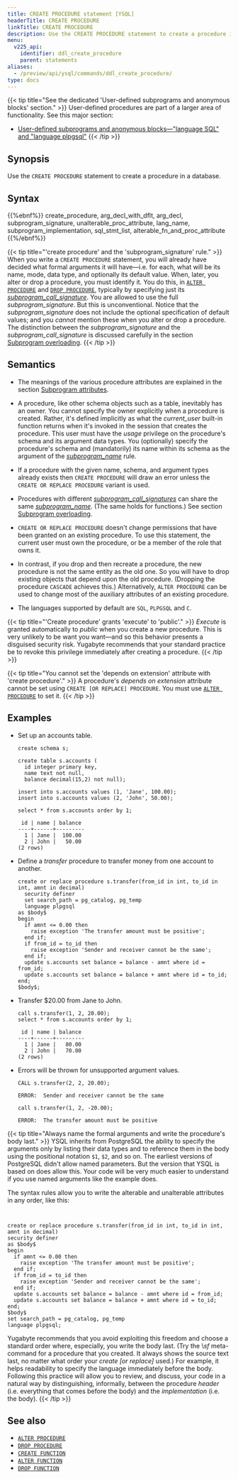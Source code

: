 ```yaml
---
title: CREATE PROCEDURE statement [YSQL]
headerTitle: CREATE PROCEDURE
linkTitle: CREATE PROCEDURE
description: Use the CREATE PROCEDURE statement to create a procedure in a database.
menu:
  v225_api:
    identifier: ddl_create_procedure
    parent: statements
aliases:
  - /preview/api/ysql/commands/ddl_create_procedure/
type: docs
---
```


{{< tip title="See the dedicated 'User-defined subprograms and anonymous blocks' section." >}}
User-defined procedures are part of a larger area of functionality. See this major section:

- [User-defined subprograms and anonymous blocks—"language SQL" and "language plpgsql"](../../../user-defined-subprograms-and-anon-blocks/) 
{{< /tip >}}

## Synopsis

Use the `CREATE PROCEDURE` statement to create a procedure in a database.

## Syntax

{{%ebnf%}}
  create_procedure,
  arg_decl_with_dflt,
  arg_decl,
  subprogram_signature,
  unalterable_proc_attribute,
  lang_name,
  subprogram_implementation,
  sql_stmt_list,
  alterable_fn_and_proc_attribute
{{%/ebnf%}}

{{< tip title="'create procedure' and the 'subprogram_signature' rule." >}}
When you write a `CREATE PROCEDURE` statement, you will already have decided what formal arguments it will have—i.e. for each, what will be its name, mode, data type, and optionally its default value. When, later, you alter or drop a procedure, you must identify it. You do this, in  [`ALTER PROCEDURE`](../ddl_alter_procedure/) and [`DROP PROCEDURE`](../ddl_drop_procedure/), typically by specifying just its _[subprogram_call_signature](../../../user-defined-subprograms-and-anon-blocks/subprogram-overloading/#subprogram-call-signature)_. You are allowed to use the full _subprogram_signature_. But this is unconventional. Notice that the _subprogram_signature_ does not include the optional specification of default values; and you _cannot_ mention these when you alter or drop a procedure. The distinction between the _subprogram_signature_ and the _subprogram_call_signature_ is discussed carefully in the section [Subprogram overloading](../../../user-defined-subprograms-and-anon-blocks/subprogram-overloading/).
{{< /tip >}}


## Semantics

- The meanings of the various procedure attributes are explained in the section [Subprogram attributes](../../../user-defined-subprograms-and-anon-blocks/subprogram-attributes/).

- A procedure, like other schema objects such as a table, inevitably has an owner. You cannot specify the owner explicitly when a procedure is created. Rather, it's defined implicitly as what the _current_user_ built-in function returns when it's invoked in the session that creates the procedure. This user must have the _usage_ privilege on the procedure's schema and its argument data types. You (optionally) specify the procedure's schema and (mandatorily) its name within its schema as the argument of the _[subprogram_name](../../../syntax_resources/grammar_diagrams/#subprogram-name)_ rule.

- If a procedure with the given name, schema, and argument types already exists then `CREATE PROCEDURE` will draw an error unless the `CREATE OR REPLACE PROCEDURE` variant is used.

- Procedures with different _[subprogram_call_signatures](../../../user-defined-subprograms-and-anon-blocks/subprogram-overloading/#subprogram-call-signature)_ can share the same _[subprogram_name](../../../syntax_resources/grammar_diagrams/#subprogram-name)_. (The same holds for functions.) See section [Subprogram overloading](../../../user-defined-subprograms-and-anon-blocks/subprogram-overloading/).

- `CREATE OR REPLACE PROCEDURE` doesn't change permissions that have been granted on an existing procedure. To use this statement, the current user must own the procedure, or be a member of the role that owns it.

- In contrast, if you drop and then recreate a procedure, the new procedure is not the same entity as the old one. So you will have to drop existing objects that depend upon the old procedure. (Dropping the procedure `CASCADE` achieves this.) Alternatively, `ALTER PROCEDURE` can be used to change most of the auxiliary attributes of an existing procedure.
- The languages supported by default are `SQL`, `PLPGSQL` and `C`.

<a name="create-procedure-grants-execute-to-public"></a>
{{< tip title="'Create procedure' grants 'execute' to 'public'." >}}
_Execute_ is granted automatically to _public_ when you create a new procedure. This is very unlikely to be want you want—and so this behavior presents a disguised security risk. Yugabyte recommends that your standard practice be to revoke this privilege immediately after creating a procedure.
{{< /tip >}}

{{< tip title="You cannot set the 'depends on extension' attribute with 'create procedure'." >}}
A procedure's _depends on extension_ attribute cannot be set using `CREATE [OR REPLACE] PROCEDURE`. You must use [`ALTER PROCEDURE`](../ddl_alter_procedure) to set it.
{{< /tip >}}

## Examples

- Set up an accounts table.
    ```plpgsql
    create schema s;
    
    create table s.accounts (
      id integer primary key,
      name text not null,
      balance decimal(15,2) not null);
    
    insert into s.accounts values (1, 'Jane', 100.00);
    insert into s.accounts values (2, 'John', 50.00);
    
    select * from s.accounts order by 1;
    ```
    
    ```output
     id | name | balance
    ----+------+---------
      1 | Jane |  100.00
      2 | John |   50.00
    (2 rows)
    ```
- Define a _transfer_ procedure to transfer money from one account to another.

  ```plpgsql
  create or replace procedure s.transfer(from_id in int, to_id in int, amnt in decimal)
    security definer
    set search_path = pg_catalog, pg_temp
    language plpgsql
  as $body$
  begin
    if amnt <= 0.00 then
      raise exception 'The transfer amount must be positive';
    end if;
    if from_id = to_id then
      raise exception 'Sender and receiver cannot be the same';
    end if;
    update s.accounts set balance = balance - amnt where id = from_id;
    update s.accounts set balance = balance + amnt where id = to_id;
  end;
  $body$;
  ```

- Transfer $20.00 from Jane to John.

  ```plpgsql
  call s.transfer(1, 2, 20.00);
  select * from s.accounts order by 1;
  ```

  ```output
   id | name | balance
  ----+------+---------
    1 | Jane |   80.00
    2 | John |   70.00
  (2 rows)
  ```

- Errors will be thrown for unsupported argument values.

  ```plpgsql
  CALL s.transfer(2, 2, 20.00);
  ```

  ```output
  ERROR:  Sender and receiver cannot be the same
  ```
  
  ```plpgsql
  call s.transfer(1, 2, -20.00);
  ```
  
  ```output
  ERROR:  The transfer amount must be positive
  ```

{{< tip title="Always name the formal arguments and write the procedure's body last." >}}
YSQL inherits from PostgreSQL the ability to specify the arguments only by listing their data types and to reference them in the body using the positional notation `$1`, `$2`, and so on. The earliest versions of PostgreSQL didn't allow named parameters. But the version that YSQL is based on does allow this. Your code will be very much easier to understand if you use named arguments like the example does.


The syntax rules allow you to write the alterable and unalterable attributes in any order, like this:

```plpgsql


create or replace procedure s.transfer(from_id in int, to_id in int, amnt in decimal)
security definer
as $body$
begin
  if amnt <= 0.00 then
    raise exception 'The transfer amount must be positive';
  end if;
  if from_id = to_id then
    raise exception 'Sender and receiver cannot be the same';
  end if;
  update s.accounts set balance = balance - amnt where id = from_id;
  update s.accounts set balance = balance + amnt where id = to_id;
end;
$body$
set search_path = pg_catalog, pg_temp
language plpgsql;
```

Yugabyte recommends that you avoid exploiting this freedom and choose a standard order where, especially, you write the body last.  (Try the \\_sf_ meta-command for a procedure that you created. It always shows the source text last, no matter what order your _create [or replace]_ used.) For example, it helps readability to specify the language immediately before the body. Following this practice will allow you to review, and discuss, your code in a natural way by distinguishing, informally, between the procedure _header_ (i.e. everything that comes before the body) and the _implementation_ (i.e. the body).
{{< /tip >}}


## See also

- [`ALTER PROCEDURE`](../ddl_alter_procedure)
- [`DROP PROCEDURE`](../ddl_drop_procedure)
- [`CREATE FUNCTION`](../ddl_create_function)
- [`ALTER FUNCTION`](../ddl_alter_function)
- [`DROP FUNCTION`](../ddl_drop_function)
